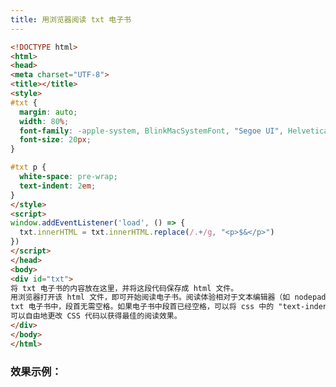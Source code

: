 ```yaml
---
title: 用浏览器阅读 txt 电子书
---
```


```html
<!DOCTYPE html>
<html>
<head>
<meta charset="UTF-8">
<title></title>
<style>
#txt {
  margin: auto;
  width: 80%;
  font-family: -apple-system, BlinkMacSystemFont, "Segoe UI", Helvetica, Arial, sans-serif, "Apple Color Emoji", "Segoe UI Emoji", "Segoe UI Symbol";
  font-size: 20px;
}

#txt p {
  white-space: pre-wrap;
  text-indent: 2em;
}
</style>
<script>
window.addEventListener('load', () => {
  txt.innerHTML = txt.innerHTML.replace(/.+/g, "<p>$&</p>")
})
</script>
</head>
<body>
<div id="txt">
将 txt 电子书的内容放在这里，并将这段代码保存成 html 文件。
用浏览器打开该 html 文件，即可开始阅读电子书。阅读体验相对于文本编辑器（如 nodepad）会有一定的提升。
txt 电子书中，段首无需空格。如果电子书中段首已经空格，可以将 css 中的 "text-indent: 2em;" 删去，以防止额外的段首缩进。
可以自由地更改 CSS 代码以获得最佳的阅读效果。
</div>
</body>
</html>
```

### 效果示例：

<script>
var post = document.currentScript.parentNode
var code = post.getElementsByClassName('highlight')[0].innerText
var text = code.match(/<div id="txt">([^]+)<\/div>/)[1]
var html = text.replace(/.+/g, "<p>$&</p>")
var css = code.match(/<style>([^]+)<\/style>/)[1]
var styleElem = document.createElement('style')
if (styleElem.styleSheet) {
  styleElem.styleSheet.cssText = css
} else {
  styleElem.appendChild(document.createTextNode(css))
}
var head = document.getElementsByTagName('head')[0]
head.appendChild(styleElem)

document.write('<div id="txt">', html, "</div>")
</script>
